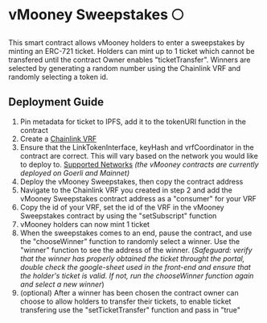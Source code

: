 # vMooney Sweepstakes 🌕

This smart contract allows vMooney holders to enter a sweepstakes by minting an ERC-721 ticket. 
Holders can mint up to 1 ticket which cannot be transfered until the contract Owner enables "ticketTransfer".
Winners are selected by generating a random number using the Chainlink VRF and randomly selecting a token id.

## Deployment Guide

1. Pin metadata for ticket to IPFS, add it to the tokenURI function in the contract
2. Create a [Chainlink VRF](https://vrf.chain.link/)
3. Ensure that the LinkTokenInterface, keyHash and vrfCoordinator in the contract are correct. This will vary based on the network you would like to deploy to. [Supported Networks](https://docs.chain.link/vrf/v2/subscription/supported-networks) *(the vMooney contracts are currently deployed on Goerli and Mainnet)*
4. Deploy the vMooney Sweepstakes, then copy the contract address
5. Navigate to the Chainlink VRF you created in step 2 and add the vMooney Sweepstakes contract address as a "consumer" for your VRF
6. Copy the id of your VRF, set the id of the VRF in the vMooney Sweepstakes contract by using the "setSubscript" function
7. vMooney holders can now mint 1 ticket
8. When the sweepstakes comes to an end, pause the contract, and use the "chooseWinner" function to randomly select a winner.  Use the "winner" function to see the address of the winner.
(*Safeguard: verify that the winner has properly obtained the ticket throught the portal, double check the google-sheet used in the front-end and ensure that the holder's ticket is valid. If not, run the chooseWinner function again and select a new winner*)
9. (optional) After a winner has been chosen the contract owner can choose to allow holders to transfer their tickets, to enable ticket transfering use the "setTicketTransfer" function and pass in "true"